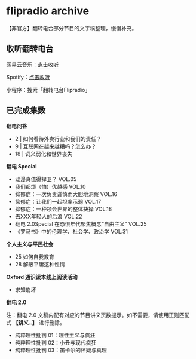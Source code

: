 # flipradio archive
【非官方】翻转电台部分节目的文字稿整理，慢慢补充。

## 收听翻转电台
网易云音乐：[点击收听](https://music.163.com/#/djradio?id=349379092)

Spotify：[点击收听](https://open.spotify.com/show/6O2YwvuGpP2y17SpC8MM5s?si=8vmizJG5TiiyGp777xxftg)

小程序：搜索「翻转电台Flipradio」

## 已完成集数

**翻电问答**

- 2 | 如何看待外卖行业和我们的责任？
- 9 | 互联网在越来越糟吗？怎么办？
- 18 | 词义弱化和世界丧失

**翻电 Special**

- 动漫真值得捍卫？ VOL.05
- 我们都烦（怕）优越感 VOL.10
- 抑郁症：一次负责谨慎而大胆地洞察 VOL.16
- 抑郁症：让我们一起坦率示弱 VOL.17
- 抑郁症：一种领会世界的整体抉择 VOL.18
- 去XXX年轻人的后浪 VOL.22
- 翻电 2.0Special 在恐惧年代聚焦概念“自由主义” VOL.25
- 《罗马书》中的伦理学、社会学、政治学 VOL.31

**个人主义与平民社会**

- 25 如何自我教育
- 28 解蔽平庸这种性情

**Oxford 通识读本线上阅读活动**

- 求知崩坏

**翻电 2.0**

注：翻电 2.0 文稿内配有对应的节目讲义页数提示。如不需要，请使用正则匹配式 **【讲义..】** 进行删除。

- 纯粹理性批判 01：理性主义与疯狂
- 纯粹理性批判 02：小丑与现代疯狂
- 纯粹理性批判 03：笛卡尔的怀疑与真理